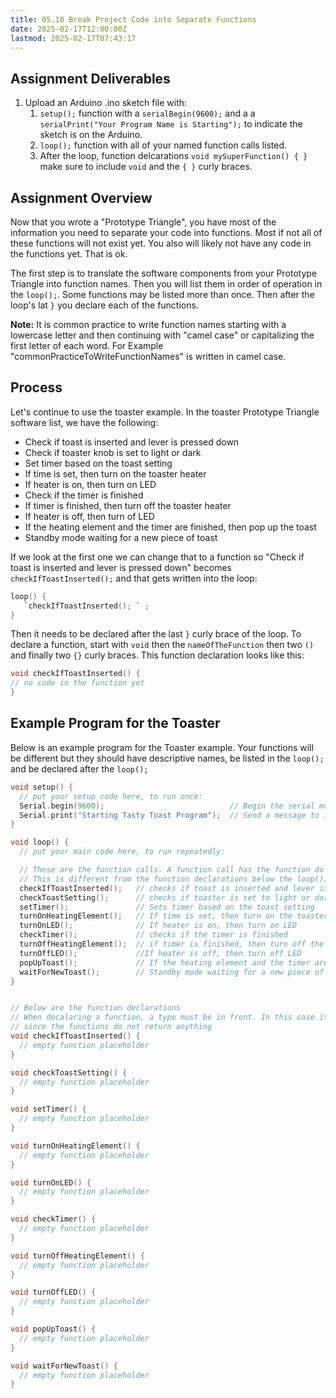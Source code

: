 ```yaml
---
title: 05.10 Break Project Code into Separate Functions
date: 2025-02-17T12:00:00Z
lastmod: 2025-02-17T07:43:17
---
```


## Assignment Deliverables

1. Upload an Arduino .ino sketch file with:
   1. `setup();` function with a `serialBegin(9600);` and a a `serialPrint("Your Program Name is Starting");` to indicate the sketch is on the Arduino.
   2. `loop();` function with all of your named function calls listed.
   3. After the loop, function delcarations `void mySuperFunction() { }` make sure to include `void` and the `{ }` curly braces.

## Assignment Overview

Now that you wrote a "Prototype Triangle", you have most of the information you need to separate your code into functions. Most if not all of these functions will not exist yet. You also will likely not have any code in the functions yet. That is ok.

The first step is to translate the software components from your Prototype Triangle into function names. Then you will list them in order of operation in the `loop();`. Some functions may be listed more than once. Then after the loop's lat `}` you declare each of the functions.

**Note:** It is common practice to write function names starting with a lowercase letter and then continuing with "camel case" or capitalizing the first letter of each word. For Example "commonPracticeToWriteFunctionNames" is written in camel case.

## Process

Let's continue to use the toaster example. In the toaster Prototype Triangle software list, we have the following:

- Check if toast is inserted and lever is pressed down
- Check if toaster knob is set to light or dark
- Set timer based on the toast setting
- If time is set, then turn on the toaster heater
- If heater is on, then turn on LED
- Check if the timer is finished
- If timer is finished, then turn off the toaster heater
- If heater is off, then turn of LED
- If the heating element and the timer are finished, then pop up the toast
- Standby mode waiting for a new piece of toast

If we look at the first one we can change that to a function so "Check if toast is inserted and lever is pressed down" becomes `checkIfToastInserted();` and that gets written into the loop:

```C
loop() {
   `checkIfToastInserted(); ` ;
}
```

Then it needs to be declared after the last `}` curly brace of the loop. To declare a function, start with `void` then the `nameOfTheFunction` then two `()` and finally two `{}` curly braces. This function declaration looks like this:

```C
void checkIfToastInserted() {
// no code in the function yet
}

```

## Example Program for the Toaster

Below is an example program for the Toaster example. Your functions will be different but they should have descriptive names, be listed in the `loop();` and be declared after the `loop();`

```C
void setup() {
  // put your setup code here, to run once:
  Serial.begin(9600);                            // Begin the serial monitor at speed 9600
  Serial.print("Starting Tasty Toast Program");  // Send a message to indicate the sketch started
}

void loop() {
  // put your main code here, to run repeatedly:

  // These are the function calls. A function call has the function do its task
  // This is different from the function declarations below the loop();
  checkIfToastInserted();   // checks if toast is inserted and lever is pressed down
  checkToastSetting();      // checks if toaster is set to light or dark
  setTimer();               // Sets timer based on the toast setting
  turnOnHeatingElement();   // If time is set, then turn on the toaster heater
  turnOnLED();              // If heater is on, then turn on LED
  checkTimer();             // checks if the timer is finished
  turnOffHeatingElement();  // if timer is finished, then turn off the toaster heater
  turnOffLED();             //If heater is off, then turn off LED
  popUpToast();             // If the heating element and the timer are finished, then pop up the toast
  waitForNewToast();        // Standby mode waiting for a new piece of toast
}


// Below are the function declarations
// When decalaring a function, a type must be in front. In this case it is void
// since the functions do not return anything
void checkIfToastInserted() {
  // empty function placeholder
}

void checkToastSetting() {
  // empty function placeholder
}

void setTimer() {
  // empty function placeholder
}

void turnOnHeatingElement() {
  // empty function placeholder
}

void turnOnLED() {
  // empty function placeholder
}

void checkTimer() {
  // empty function placeholder
}

void turnOffHeatingElement() {
  // empty function placeholder
}

void turnOffLED() {
  // empty function placeholder
}

void popUpToast() {
  // empty function placeholder
}

void waitForNewToast() {
  // empty function placeholder
}

```
